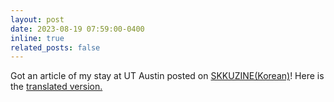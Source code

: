 ```yaml
---
layout: post
date: 2023-08-19 07:59:00-0400
inline: true
related_posts: false
---
```


Got an article of my stay at UT Austin posted on [SKKUZINE(Korean)](https://webzine.skku.edu/skkuzine/section/knowledge06.do?articleNo=108347&pager.offset=0&pagerLimit=10)! Here is the [translated version.](https://ht0324.github.io/blog/2023/ai-girlfriend/exchange-translation)
